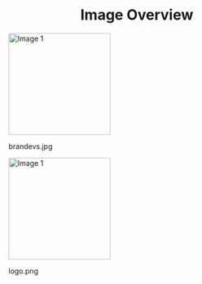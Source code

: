 <h1 style ="text-align: center;"> Image Overview </h1>
<div>
<div style="width="20%">
<img src="https://media.evkx.net/multimedia/models/automobili_pininfarina/brandevs_xst.jpg" alt="Image 1" style="width: 200px;">
<p>brandevs.jpg</p>
</div>
<div style="width="20%">
<img src="https://media.evkx.net/multimedia/models/automobili_pininfarina/logo_xst.png" alt="Image 1" style="width: 200px;">
<p>logo.png</p>
</div>
</div>
